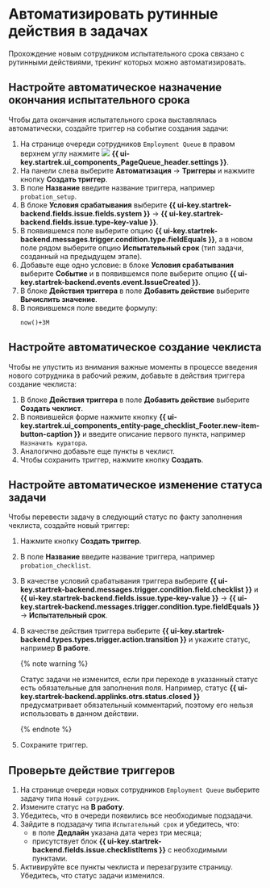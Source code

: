 # Автоматизировать рутинные действия в задачах

Прохождение новым сотрудником испытательного срока связано с рутинными действиями, трекинг которых можно автоматизировать.

## Настройте автоматическое назначение окончания испытательного срока

Чтобы дата окончания испытательного срока выставлялась автоматически, создайте триггер на событие создания задачи:

1. На странице очереди сотрудников `Employment Queue` в правом верхнем углу нажмите ![](../_assets/tracker/svg/queue-settings.svg) **{{ ui-key.startrek.ui_components_PageQueue_header.settings }}**.
1. На панели слева выберите **Автоматизация** → **Триггеры** и нажмите кнопку **Создать триггер**.
1. В поле **Название** введите название триггера, например `probation_setup`.
1. В блоке **Условия срабатывания** выберите **{{ ui-key.startrek-backend.fields.issue.fields.system }}**  → **{{ ui-key.startrek-backend.fields.issue.type-key-value }}**.
1. В появившемся поле выберите опцию **{{ ui-key.startrek-backend.messages.trigger.condition.type.fieldEquals }}**, а в новом поле рядом выберите опцию **Испытательный срок** (тип задачи, созданный на предыдущем этапе).
1. Добавьте еще одно условие: в блоке **Условия срабатывания** выберите **Событие** и в появившемся поле выберите опцию **{{ ui-key.startrek-backend.events.event.IssueCreated }}**.
1. В блоке **Действия триггера** в поле **Добавить действие** выберите **Вычислить значение**.
1. В появившемся поле введите формулу:
	```
	now()+3M
	```

## Настройте автоматическое создание чеклиста

Чтобы не упустить из внимания важные моменты в процессе введения нового сотрудника в рабочий режим, добавьте в действия триггера создание чеклиста:

1. В блоке **Действия триггера** в поле **Добавить действие** выберите **Создать чеклист**.
1. В появившейся форме нажмите кнопку **{{ ui-key.startrek.ui_components_entity-page_checklist_Footer.new-item-button-caption }}** и введите описание первого пункта, например `Назначить куратора`.
1. Аналогично добавьте еще пункты в чеклист.
1. Чтобы сохранить триггер, нажмите кнопку **Создать**.

## Настройте автоматическое изменение статуса задачи

Чтобы перевести задачу в следующий статус по факту заполнения чеклиста, создайте новый триггер:

1. Нажмите кнопку **Создать триггер**.
1. В поле **Название** введите название триггера, например `probation_checklist`.
1. В качестве условий срабатывания триггера выберите **{{ ui-key.startrek-backend.messages.trigger.condition.field.checklist }}** и **{{ ui-key.startrek-backend.fields.issue.type-key-value }}** → **{{ ui-key.startrek-backend.messages.trigger.condition.type.fieldEquals }}** → **Испытательный срок**.
1. В качестве действия триггера выберите **{{ ui-key.startrek-backend.types.types.trigger.action.transition }}** и укажите статус, например **В работе**.

   {% note warning %}

   Статус задачи не изменится, если при переходе в указанный статус есть обязательные для заполнения поля. 
	Например, статус **{{ ui-key.startrek-backend.applinks.otrs.status.closed }}** предусматривает обязательный комментарий, поэтому его нельзя использовать в данном действии.

   {% endnote %}

1. Сохраните триггер.

## Проверьте действие триггеров

1. На странице очереди новых сотрудников `Employment Queue` выберите задачу типа `Новый сотрудник`.
1. Измените статус на **В работу**.
1. Убедитесь, что в очереди появились все необходимые подзадачи.
1. Зайдите в подзадачу типа `Испытательный срок` и убедитесь, что:
	* в поле **Дедлайн** указана дата через три месяца;
	* присутствует блок **{{ ui-key.startrek-backend.fields.issue.checklistItems }}** с необходимыми пунктами.
1. Активируйте все пункты чеклиста и перезагрузите страницу. Убедитесь, что статус задачи изменился.

